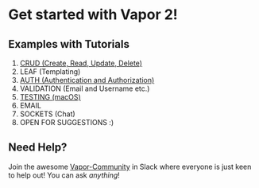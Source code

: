 # Get started with Vapor 2!
## Examples with Tutorials

1. [CRUD (Create, Read, Update, Delete)](Examples/crud-example)
2. LEAF (Templating)
3. [AUTH (Authentication and Authorization)](Examples/auth-example)
4. VALIDATION (Email and Username etc.)
5. [TESTING (macOS)](Examples/test-example)
6. EMAIL
7. SOCKETS (Chat)
8. OPEN FOR SUGGESTIONS :)

## Need Help?
Join the awesome [Vapor-Community](http://vapor.team/) in Slack where everyone is just keen to help out! You can ask <i>anything</i>!
